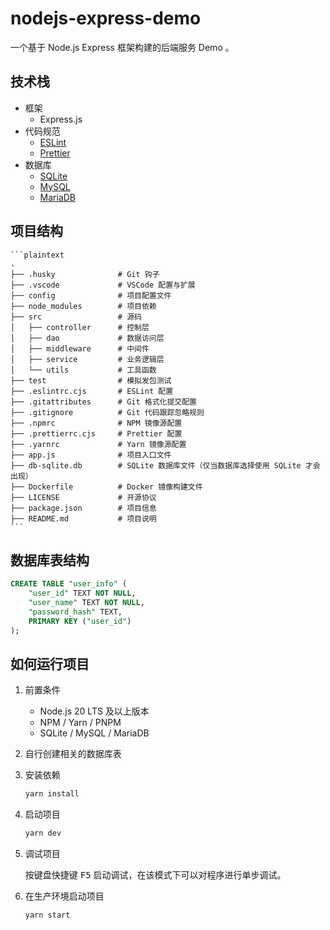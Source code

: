 # nodejs-express-demo

一个基于 Node.js Express 框架构建的后端服务 Demo 。

## 技术栈

-   框架
    -   Express.js
-   代码规范
    -   [ESLint](https://eslint.org/)
    -   [Prettier](https://prettier.io/)
-   数据库
    -   [SQLite](https://www.sqlite.org/index.html)
    -   [MySQL](https://www.mysql.com/)
    -   [MariaDB](https://mariadb.org/)

## 项目结构

    ```plaintext
    .
    ├── .husky              # Git 钩子
    ├── .vscode             # VSCode 配置与扩展
    ├── config              # 项目配置文件
    ├── node_modules        # 项目依赖
    ├── src                 # 源码
    │   ├── controller      # 控制层
    │   ├── dao             # 数据访问层
    │   ├── middleware      # 中间件
    │   ├── service         # 业务逻辑层
    │   └── utils           # 工具函数
    ├── test                # 模拟发包测试
    ├── .eslintrc.cjs       # ESLint 配置
    ├── .gitattributes      # Git 格式化提交配置
    ├── .gitignore          # Git 代码跟踪忽略规则
    ├── .npmrc              # NPM 镜像源配置
    ├── .prettierrc.cjs     # Prettier 配置
    ├── .yarnrc             # Yarn 镜像源配置
    ├── app.js              # 项目入口文件
    ├── db-sqlite.db        # SQLite 数据库文件（仅当数据库选择使用 SQLite 才会出现）
    ├── Dockerfile          # Docker 镜像构建文件
    ├── LICENSE             # 开源协议
    ├── package.json        # 项目信息
    ├── README.md           # 项目说明
    ```

## 数据库表结构

```sql
CREATE TABLE "user_info" (
    "user_id" TEXT NOT NULL,
    "user_name" TEXT NOT NULL,
    "password_hash" TEXT,
    PRIMARY KEY ("user_id")
);
```

## 如何运行项目

1. 前置条件

    - Node.js 20 LTS 及以上版本
    - NPM / Yarn / PNPM
    - SQLite / MySQL / MariaDB

2. 自行创建相关的数据库表

3. 安装依赖

    ```bash
    yarn install
    ```

4. 启动项目

    ```bash
    yarn dev
    ```

5. 调试项目

    按键盘快捷键 <kbd>F5</kbd> 启动调试，在该模式下可以对程序进行单步调试。

6. 在生产环境启动项目

    ```shell
    yarn start
    ```
